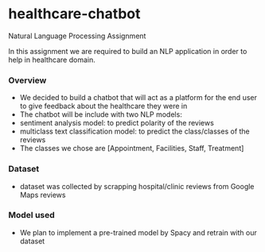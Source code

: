 # healthcare-chatbot
Natural Language Processing Assignment

In this assignment we are required to build an NLP application in order to help in healthcare domain.

### **Overview**
- We decided to build a chatbot that will act as a platform for the end user to give feedback about the healthcare they were in
- The chatbot will be include with two NLP models:
- sentiment analysis model: to predict polarity of the reviews
- multiclass text classification model: to predict the class/classes of the reviews
- The classes we chose are [Appointment, Facilities, Staff, Treatment]

### **Dataset**
- dataset was collected by scrapping hospital/clinic reviews from Google Maps reviews

### **Model used**
- We plan to implement a pre-trained model by Spacy and retrain with our dataset
